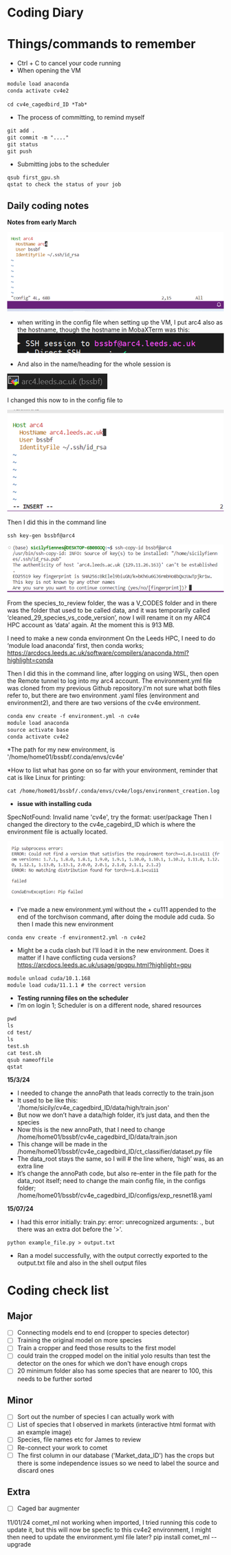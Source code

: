 # Coding Diary
# Things/commands to remember
* Ctrl + C to cancel your code running
* When opening the VM
```
module load anaconda
conda activate cv4e2

cd cv4e_cagedbird_ID *Tab* 
```

* The process of committing, to remind myself
```
git add .
git commit -m "...."
git status
git push
```
* Submitting jobs to the scheduler

```
qsub first_gpu.sh
qstat to check the status of your job
```

## Daily coding notes
**Notes from early March**

![alt text](image.png)
* when writing in the config file when setting up the VM, I put arc4 also as the hostname, though the hostname in MobaXTerm was this: 
![alt text](image-1.png)

* And also in the name/heading for the whole session is

![alt text](image-2.png)

I changed this now to in the config file to 

![alt text](image-3.png)

Then I did this in the command line
```
ssh key-gen bssbf@arc4
```

![alt text](image-4.png)

From the species_to_review folder, the was a V_CODES folder and in there was the folder that used to be called data, and it was temporarily called ‘cleaned_29_species_vs_code_version’, now I will rename it on my ARC4 HPC account as ‘data’ again. At the moment this is 913 MB.

I need to make a new conda environment
On the Leeds HPC, I need to do ‘module load anaconda’ first, then conda works; https://arcdocs.leeds.ac.uk/software/compilers/anaconda.html?highlight=conda

Then I did this in the command line, after logging on using WSL, then open the Remote tunnel to log into my arc4 account. The environment.yml file was cloned from my previous Github repository.I'm not sure what both files refer to, but there are two environment .yaml files (environment and environment2), and there are two versions of the cv4e environment.

```
conda env create -f environment.yml -n cv4e
module load anaconda
source activate base
conda activate cv4e2
```
*The path for my new environment, is '/home/home01/bssbf/.conda/envs/cv4e'

*How to list what has gone on so far with your environment, reminder that cat is like Linux for printing: 	

```
cat /home/home01/bssbf/.conda/envs/cv4e/logs/environment_creation.log
```
* **issue with installing cuda**

SpecNotFound: Invalid name 'cv4e', try the format: user/package
Then I changed the directory to the cv4e_cagebird_ID which is where the environment file is actually located.

![alt text](image-5.png)

* I’ve made a new environment.yml without the + cu111 appended to the end of the torchvison command, after doing the module add cuda. So then I made this new environment
```
conda env create -f environment2.yml -n cv4e2
```
* Might be a cuda clash but I’ll load it in the new environment. Does it matter if I have conflicting cuda versions?
https://arcdocs.leeds.ac.uk/usage/gpgpu.html?highlight=gpu 

```
module unload cuda/10.1.168
module load cuda/11.1.1 # the correct version
```

* **Testing running files on the scheduler**
* I’m on login 1; Scheduler is on a different node, shared resources

```
pwd
ls
cd test/
ls
test.sh
cat test.sh
qsub nameoffile
qstat
```

**15/3/24**
* I needed to change the annoPath that leads correctly to the train.json
* It used to be like this: '/home/sicily/cv4e_cagedbird_ID/data/high/train.json'
* But now we don’t have a data/high folder, it’s just data, and then the species
* Now this is the new annoPath, that I need to change
/home/home01/bssbf/cv4e_cagedbird_ID/data/train.json
* This change will be made in the /home/home01/bssbf/cv4e_cagedbird_ID/ct_classifier/dataset.py file
* The data_root stays the same, so I will # the line where, ‘high’ was, as an extra line
* It’s change the annoPath code, but also re-enter in the file path for the data_root itself; need to change the main config file, in the configs folder; /home/home01/bssbf/cv4e_cagedbird_ID/configs/exp_resnet18.yaml

**15/07/24**

* I had this error initially: train.py: error: unrecognized arguments: ., but there was an extra dot before the '>'.

```
python example_file.py > output.txt
```
* Ran a model successfully, with the output correctly exported to the output.txt file and also in the shell output files

# Coding check list

## Major
* [ ] Connecting models end to end (cropper to species detector)
* [ ] Training the original model on more species
* [ ] Train a cropper and feed those results to the first model
* [ ] could train the cropped model on the initial yolo results than test the detector on the ones for which we don't have enough crops
* [ ] 20 minimum folder also has some species that are nearer to 100, this needs to be further sorted

## Minor
* [ ] Sort out the number of species I can actually work with
* [ ] List of species that I observed in markets (interactive html format with an example image)
* [ ] Species, file names etc for James to review
* [ ] Re-connect your work to comet
* [ ] The first column in our database ('Market_data_ID') has the crops but there is some independence issues so we need to label the source and discard ones

## Extra 
* [ ] Caged bar augmenter


11/01/24
comet_ml not working when imported, I tried running this code to update it, but this will now be specfic to this cv4e2 environment, I might then need to update the environment.yml file later?
pip install comet_ml --upgrade